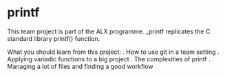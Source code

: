# printf
This team project is part of the ALX programme. _printf replicates the C standard library printf() function.

What you should learn from this project:
. How to use git in a team setting 
. Applying variadic functions to a big project 
. The complexities of printf 
. Managing a lot of files and finding a good workflow
